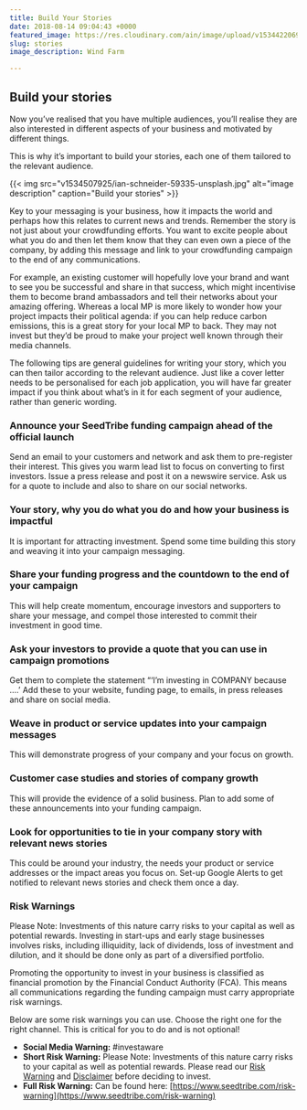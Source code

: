 ```yaml
---
title: Build Your Stories
date: 2018-08-14 09:04:43 +0000
featured_image: https://res.cloudinary.com/ain/image/upload/v1534422069/seedtribe/thomas-richter-56177-unsplash.jpg
slug: stories
image_description: Wind Farm

---
```

## Build your stories

Now you’ve realised that you have multiple audiences, you’ll realise they are also interested in different aspects of your business and motivated by different things.

This is why it’s important to build your stories, each one of them tailored to the relevant audience.

{{< img src="v1534507925/ian-schneider-59335-unsplash.jpg" alt="image description" caption="Build your stories" >}}


Key to your messaging is your business, how it impacts the world and perhaps how this relates to current news and trends. Remember the story is not just about your crowdfunding efforts. You want to excite people about what you do and then let them know that they can even own a piece of the company, by adding this message and link to your crowdfunding campaign to the end of any communications.

For example, an existing customer will hopefully love your brand and want to see you be successful and share in that success, which might incentivise them to become brand ambassadors and tell their networks about your amazing offering. Whereas a local MP is more likely to wonder how your project impacts their political agenda: if you can help reduce carbon emissions, this is a great story for your local MP to back. They may not invest but they’d be proud to make your project well known through their media channels.

The following tips are general guidelines for writing your story, which you can then tailor according to the relevant audience. Just like a cover letter needs to be personalised for each job application, you will have far greater impact if you think about what’s in it for each segment of your audience, rather than generic wording.

### Announce your SeedTribe funding campaign ahead of the official launch

Send an email to your customers and network and ask them to pre-register their interest. This gives you warm lead list to focus on converting to first investors. Issue a press release and post it on a newswire service. Ask us for a quote to include and also to share on our social networks.

### Your story, why you do what you do and how your business is impactful

It is important for attracting investment. Spend some time building this story and weaving it into your campaign messaging.

### Share your funding progress and the countdown to the end of your campaign

This will help create momentum, encourage investors and supporters to share your message, and compel those interested to commit their investment in good time.

### Ask your investors to provide a quote that you can use in campaign promotions

Get them to complete the statement “‘I’m investing in COMPANY because ....’ Add these to your website, funding page, to emails, in press releases and share on social media.

### Weave in product or service updates into your campaign messages

This will demonstrate progress of your company and your focus on growth.

### Customer case studies and stories of company growth

This will provide the evidence of a solid business. Plan to add some of these announcements into your funding campaign.

### Look for opportunities to tie in your company story with relevant news stories

This could be around your industry, the needs your product or service addresses or the impact areas you focus on. Set-up Google Alerts to get notified to relevant news stories and check them once a day.

### Risk Warnings

Please Note: Investments of this nature carry risks to your capital as well as potential rewards. Investing in start-ups and early stage businesses involves risks, including illiquidity, lack of dividends, loss of investment and dilution, and it should be done only as part of a diversified portfolio.

Promoting the opportunity to invest in your business is classified as financial promotion by the Financial Conduct Authority (FCA). This means all communications regarding the funding campaign must carry appropriate risk warnings.

Below are some risk warnings you can use. Choose the right one for the right channel. This is critical for you to do and is not optional!

* **Social Media Warning:** #investaware
* **Short Risk Warning:** Please Note: Investments of this nature carry risks to your capital as well as potential
  rewards. Please read our [Risk Warning](#) and [Disclaimer](#) before deciding to invest.
* **Full Risk Warning:** Can be found here: [https://www.seedtribe.com/risk-warning](https://www.seedtribe.com/risk-warning)
